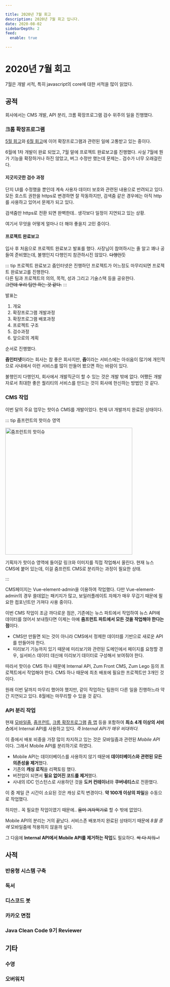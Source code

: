 ```yaml
---

title: 2020년 7월 회고
description: 2020년 7월 회고 입니다.
date: 2020-08-02
sidebarDepth: 2
feed:
  enable: true

---
```


# 2020년 7월 회고

7월은 개발 서적, 특히 javascript의 core에 대한 서적을 많이 읽었다.

## 공적

회사에서는 CMS 개발, API 분리, 크롬 확장프로그램 검수 위주의 일을 진행했다.

### 크롬 확장프로그램

[5월 회고](../05-May/)와 [6월 회고](../06-June/)에 이어 확장프로그램과 관련된 일에 고통받고 있는 중이다.

6월에 1차 개발이 완료 되었고, 7월 말에 프로젝트 완료보고를 진행했다.
사실 7월에 뭔가 기능을 확장하거나 하진 않았고, 버그 수정만 했는데 문제는.. 검수가 너무 오래걸린다.

#### 지긋지긋한 검수 과정

단지 UI를 수정했을 뿐인데 계속 사용자 데이터 보호와 관련된 내용으로 반려되고 있다.
모든 호스트 권한을 https로 변경하면 잘 작동하지만, 검색줌 같은 경우에는 아직 http를 사용하고 있어서 문제가 되고 있다.

검색줌만 https로 전환 되면 완벽한데.. 생각보다 일정이 지연되고 있는 상황.

여기서 무엇을 어떻게 얼마나 더 해야 좋을지 고민 중이다.

#### 프로젝트 완료보고

입사 후 처음으로 프로젝트 완료보고 발표를 했다.
사장님이 참여하시는 줄 알고 꽤나 공들여 준비했는데, 불행인지 다행인지 참관하시진 않았다. ~~다행인듯~~

::: tip 프로젝트 완료보고
줌인터넷은 진행하던 프로젝트가 어느정도 마무리되면 프로젝트 완료보고를 진행한다.\
다른 팀과 프로젝트의 의의, 목적, 성과 그리고 기술스택 등을 공유한다.\
~~그런데 우리 팀만 하는 것 같다.~~
:::

발표는

1. 개요
2. 확장프로그램 개발과정
3. 확장프로그램 배포과정
4. 프로젝트 구조
5. 검수과정
6. 앞으로의 계획

순서로 진행했다.

**줌인터넷**이라는 회사는 참 좋은 회사지만,
**줌**이라는 서비스에는 아쉬움이 많기에 개인적으로 사내에서 이런 서비스를 많이 만들어 봤으면 하는 바람이 있다.

불행인지 다행인지, 회사에서 개발직군이 할 수 있는 것은 개발 밖에 없다.
어쨌든 개발자로서 최대한 좋은 퀄리티의 서비스를 만드는 것이 회사에 헌신하는 방법인 것 같다.

### CMS 작업

이번 달의 주요 업무는 핫이슈 CMS를 개발이었다. 현재 UI 개발까지 완료된 상태이다.

::: tip 줌프런트의 핫이슈 영역

[<img src="https://user-images.githubusercontent.com/18749057/89117592-f3b5ef80-d4d9-11ea-9470-ddb68c4d6076.png" alt="줌프런트의 핫이슈" width="400" />](https://zum.com)

기획자가 핫이슈 영역에 들어갈 링크와 이미지를 직접 작업해서 올린다. 현재 뉴스 CMS에 붙어 있는데, 이걸 줌프런트 CMS로 분리하는 과정이 필요한 상태.

:::

CMS페이지는 Vue-element-admin을 이용하여 작업했다. 다만 Vue-element-admin의 경우 쓸데없는 패키지가 많고,
보일러플레이트 자체가 매우 무겁기 때문에 필요한 컴포넌트만 가져다 사용 중이다.

이번 CMS 작업이 조금 까다로운 점은,
기존에는 뉴스 파트에서 작업하여 뉴스 API에 데이터를 얹어서 보내줬다면 이제는 아예 **줌프런트 파트에서 모든 것을 작업해야 한다는 점**이다.

- CMS만 만들면 되는 것이 아니라 CMS에서 정제한 데이터를 기반으로 새로운 API를 만들어야 한다.
- 미리보기 기능까지 있기 때문에 미리보기와 관련된 도메인에서 페이지를 요청할 경우, 실서비스 데이터 데신에 미리보기 데이터로 구성해서 보여줘야 한다.

따라서 핫이슈 CMS 하나 때문에 Internal API, Zum Front CMS, Zum Lego 등의 프로젝트에서 작업해야 한다.
CMS 하나 때문에 최초 배포에 필요한 프로젝트만 3개인 것이다.

원래 이번 달까지 마무리 했어야 했지만, 같이 작업하는 팀원이 다른 일을 진행하느라 약간 지연되고 있다.
8월에는 마무리할 수 있을 것 같다.    

### API 분리 작업

현재
[모바일줌](https://m.zum.com),
[줌프런트](https://zum.com),
[크롬 확장프로그램](https://chrome.google.com/webstore/detail/zum-newtab/bghgeookcfdmkoocalbclnhofnenmhlf)
[줌 앱](https://play.google.com/store/apps/details?id=com.zum.android.search&hl=ko)
등을 포함하여 **최소 4개 이상의 서비스**에서 Internal API를 사용하고 있다.
_즉 Internal API가 매우 비대하다._

이 중에서 배포 비중을 가장 많이 차지하고 있는 것은 모바일줌과 관련된 _Mobile API_ 이다.
그래서 Mobile API를 분리하기로 하였다.

- Mobile API는 데이터베이스를 사용하지 않기 때문에 **데이터베이스와 관련된 모든 의존성을 제거**했다.
- 기존의 **캐싱 로직**을 리팩토링 했다.
- 버전업이 되면서 **필요 없어진 코드를 제거**했다.
- 사내의 IDC 인스턴스로 사용하던 것을 **도커 컨테이너**와 **쿠버네티스**로 전환했다.

이 중 제일 큰 시간이 소요된 것은 캐싱 로직 변경이다.
**약 100개 이상의 파일**을 수동으로 작업했다.

하지만.. 꼭 필요한 작업이였기 때문에.. ~~울며 겨자먹기로~~ 할 수 밖에 없었다.

Mobile API의 분리는 거의 끝났다. 서비스존 배포까지 완료된 상태이기 때문에 _8월 중에_ 모바일줌에 적용하지 않을까 싶다.

그 다음에 **Internal API에서 Mobile API를 제거하는 작업**도 필요하다. ~~싹 다 지워~!~~

## 사적

### 반응형 시스템 구축

### 독서

### 디스코드 봇

### 카카오 면접

### Java Clean Code 9기 Reviewer

## 기타

### 수영

### 오버워치
